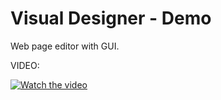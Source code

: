 # Visual Designer - Demo

Web page editor with GUI. 

VIDEO:


[![Watch the video](https://i.ytimg.com/vi/KTCN3isy9sk/hqdefault.jpg?sqp=-oaymwEZCNACELwBSFXyq4qpAwsIARUAAIhCGAFwAQ==&rs=AOn4CLBQW0WTfBXboJlZ5IEX7yA3lwNSQg)](https://www.youtube.com/watch?v=KTCN3isy9sk)

